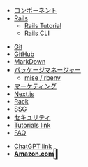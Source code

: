 <!-- - [ホーム](/) -->
- [コンポーネント](/components/index.md)
- [Rails](/rails/index.md)
  - [Rails Tutorial](/rails/rails-tutorial.md)
  - [Rails CLI](/rails/rails-cli.md)

<!-- - ガイド
  - [基本編](guide.md)
  - [応用編](advanced.md) -->
- [Git](/git/index.md)
- [GitHub](/github/index.md)
- [MarkDown](/markdown.md)
- [パッケージマネージャー](/package-manager/index.md)
  - [mise / rbenv](/package-manager/memo.md)
- [マーケティング](/marketing/index.md)
- [Next.js](https://next-learn-ja.vercel.app/)
- [Rack](/rack/index.md)
- [SSG](/ssg/index.md)
- [セキュリティ](/security/index.md)
- [Tutorials link](https://www.learnenough.com/courses)
- [FAQ](faq.md)

<!-- _sidebar.md -->

- <a href="https://chatgpt.com/"><i class="fa-solid fa-openai"></i>ChatGPT link</a>
- <a href="https://amzn.to/43SoHED"><strong>Amazon.com </strong><i class="fa-solid fa-cart-shopping" style="
    box-shadow: 3px 2px 1px;
    border: solid 1px;
    padding: 2px;"></i> </a>
